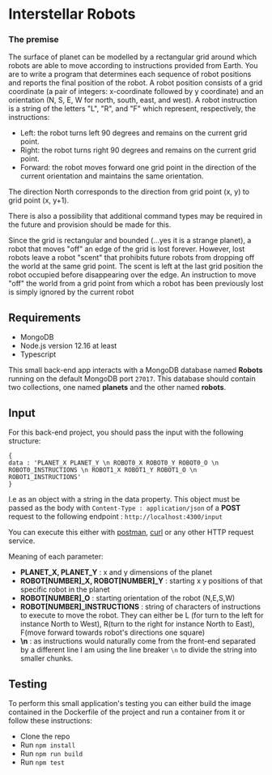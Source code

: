 # Interstellar Robots

### The premise

The surface of planet can be modelled by a rectangular grid around which robots are able to move according to instructions provided from Earth. You are to write a program that determines each sequence of robot positions and reports the final position of the robot.
A robot position consists of a grid coordinate (a pair of integers: x-coordinate followed by y coordinate) and an orientation (N, S, E, W for north, south, east, and west). A robot instruction is a string of the letters "L", "R", and "F" which represent, respectively, the instructions:
- Left: the robot turns left 90 degrees and remains on the current grid point.
- Right: the robot turns right 90 degrees and remains on the current grid point.
- Forward: the robot moves forward one grid point in the direction of the current orientation and maintains the same orientation.

The direction North corresponds to the direction from grid point (x, y) to grid point (x, y+1).

There is also a possibility that additional command types may be required in the future and provision should be made for this.

Since the grid is rectangular and bounded (...yes it is a strange planet), a robot that moves "off" an edge of the grid is lost forever. However, lost robots leave a robot "scent" that prohibits future robots from dropping off the world at the same grid point. The scent is left at the last grid position the robot occupied before disappearing over the edge. An instruction to move "off" the world  from a grid point from which a robot has been previously lost is simply ignored by the current robot

## Requirements

- MongoDB
- Node.js version 12.16 at least
- Typescript

This small back-end app interacts with a MongoDB database named **Robots** running on the default MongoDB port ```27017```. This database should contain two collections, one named **planets** and the other named **robots**.

## Input

For this back-end project, you should pass the input with the following structure: 
```
{
data : 'PLANET_X PLANET_Y \n ROBOT0_X ROBOT0_Y ROBOT0_O \n ROBOT0_INSTRUCTIONS \n ROBOT1_X ROBOT1_Y ROBOT1_O \n ROBOT1_INSTRUCTIONS'
}
```

I.e as an object with a string in the data property. This object must be passed as the body with ```Content-Type : application/json``` of a **POST** request to the following endpoint : ```http://localhost:4300/input```

You can execute this either with [postman](https://www.postman.com/), [curl](https://curl.se/) or any other HTTP request service. 

Meaning of each parameter: 
- **PLANET_X, PLANET_Y** : x and y dimensions of the planet
- **ROBOT[NUMBER]_X, ROBOT[NUMBER]_Y** : starting x y positions of that specific robot in the planet
- **ROBOT[NUMBER]_O** : starting orientation of the robot (N,E,S,W)
- **ROBOT[NUMBER]_INSTRUCTIONS** : string of characters of instructions to execute to move the robot. They can either be L (for turn to the left for instance North to West), R(turn to the right for instance North to East), F(move forward towards robot's directions one square)
- **\n** : as instructions would naturally come from the front-end separated by a different line I am using the line breaker ```\n``` to divide the string into smaller chunks. 

## Testing

To perform this small application's testing you can either build the image contained in the Dockerfile of the project and run a container from it or follow these instructions: 
- Clone the repo
- Run ```npm install```
- Run ```npm run build```
- Run ```npm test```
